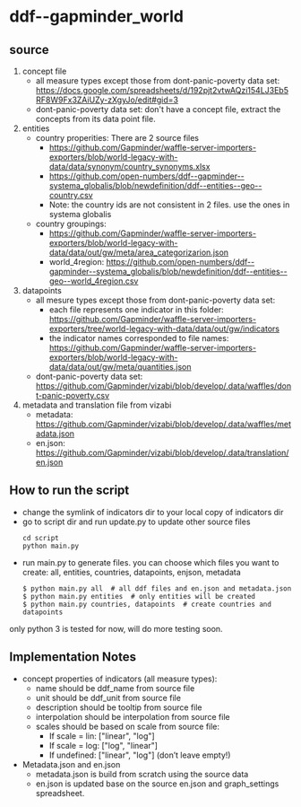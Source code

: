 # ddf--gapminder_world

## source

1. concept file
   * all measure types except those from dont-panic-poverty data set: https://docs.google.com/spreadsheets/d/192pjt2vtwAQzi154LJ3Eb5RF8W9Fx3ZAiUZy-zXgyJo/edit#gid=3
   * dont-panic-poverty data set: don't have a concept file, extract the concepts from its data point file.
2. entities
   * country properities: There are 2 source files
     - https://github.com/Gapminder/waffle-server-importers-exporters/blob/world-legacy-with-data/data/synonym/country_synonyms.xlsx
     - https://github.com/open-numbers/ddf--gapminder--systema_globalis/blob/newdefinition/ddf--entities--geo--country.csv
     - Note: the country ids are not consistent in 2 files. use the ones in systema globalis
   * country groupings:
     - https://github.com/Gapminder/waffle-server-importers-exporters/blob/world-legacy-with-data/data/out/gw/meta/area_categorizarion.json
     - world_4region: https://github.com/open-numbers/ddf--gapminder--systema_globalis/blob/newdefinition/ddf--entities--geo--world_4region.csv
3. datapoints
   * all mesure types except those from dont-panic-poverty data set: 
     - each file represents one indicator in this folder: https://github.com/Gapminder/waffle-server-importers-exporters/tree/world-legacy-with-data/data/out/gw/indicators
     - the indicator names corresponded to file names: https://github.com/Gapminder/waffle-server-importers-exporters/blob/world-legacy-with-data/data/out/gw/meta/quantities.json
   * dont-panic-poverty data set: https://github.com/Gapminder/vizabi/blob/develop/.data/waffles/dont-panic-poverty.csv
4. metadata and translation file from vizabi
   * metadata: https://github.com/Gapminder/vizabi/blob/develop/.data/waffles/metadata.json
   * en.json: https://github.com/Gapminder/vizabi/blob/develop/.data/translation/en.json

## How to run the script

- change the symlink of indicators dir to your local copy of indicators dir
- go to script dir and run update.py to update other source files
  ```
  cd script
  python main.py
  ```
- run main.py to generate files. you can choose which files you want to create: all, entities, countries, datapoints, enjson, metadata
  ```
  $ python main.py all  # all ddf files and en.json and metadata.json
  $ python main.py entities  # only entities will be created
  $ python main.py countries, datapoints  # create countries and datapoints
  ```

only python 3 is tested for now, will do more testing soon.

## Implementation Notes

* concept properties of indicators (all measure types):
  - name should be ddf_name from source file
  - unit should be ddf_unit from source file
  - description should be tooltip from source file
  - interpolation should be interpolation from source file
  - scales should be based on scale from source file:
    - If scale = lin: ["linear", "log"]
    - If scale = log: ["log", "linear"]
    - If undefined: ["linear", "log"] (don’t leave empty!)
* Metadata.json and en.json
  - metadata.json is build from scratch using the source data
  - en.json is updated base on the source en.json and graph_settings spreadsheet.
  
